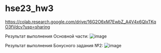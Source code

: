 # hse23_hw3

https://colab.research.google.com/drive/16G2O6xM7EwbZ_A4V4x6QlxTKqO3fVdcv?usp=sharing

Результат выполнения Основной части:
![image](https://github.com/kreveto444ka/hse23_hw3/assets/45360131/b44140e7-d21e-4592-945f-cc0b61f65cbc)

Результат выполнения Бонусного задания №2:
![image](https://github.com/kreveto444ka/hse23_hw3/assets/45360131/9948b6e8-4eff-4f48-a68b-401148c85338)

